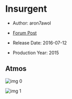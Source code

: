 # Insurgent

* Author: aron7awol

* [Forum Post](https://www.avsforum.com/threads/bass-eq-for-filtered-movies.2995212/post-58306850)

* Release Date: 2016-07-12
* Production Year: 2015

## Atmos

![img 0](https://i.imgur.com/UJLO125.jpg)

![img 1](https://i.imgur.com/e69nqHC.png)

